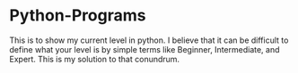 # Python-Programs
This is to show my current level in python. I believe that it can be difficult to define what your level is by simple terms like Beginner, Intermediate, and Expert. This is my solution to that conundrum.

